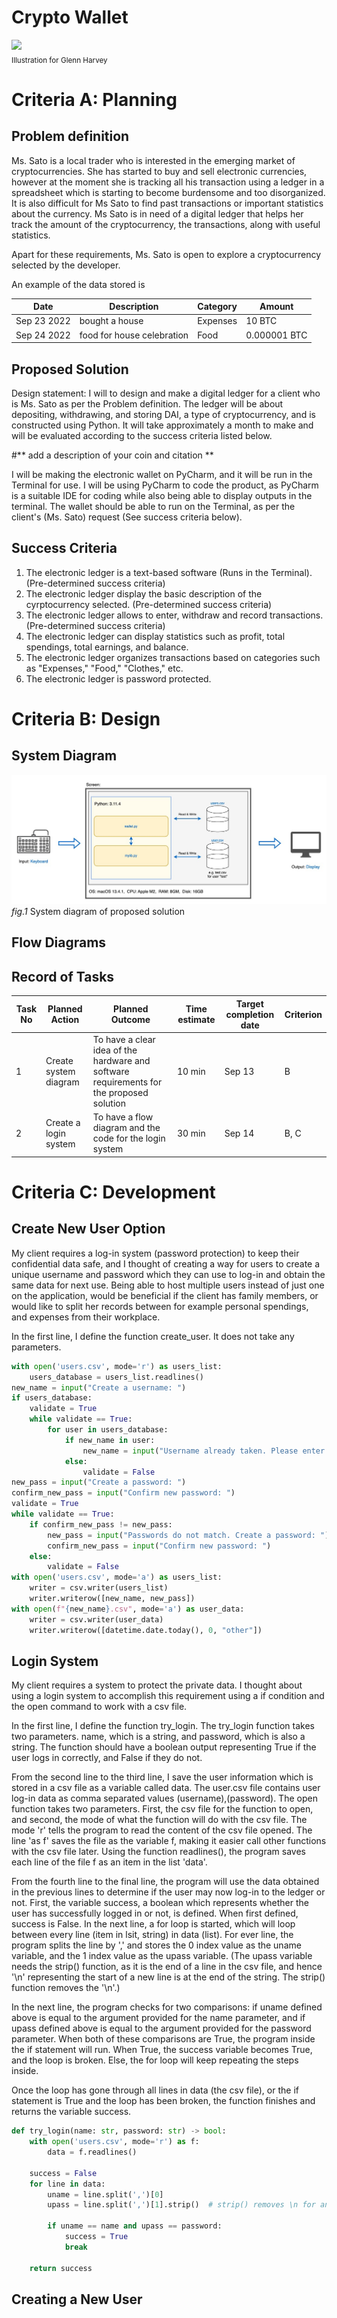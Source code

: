 # Crypto Wallet

![](22ROOSE-master768.gif)  
<sub>Illustration for Glenn Harvey</sub>

# Criteria A: Planning

## Problem definition

Ms. Sato is a local trader who is interested in the emerging market of cryptocurrencies. She has started to buy and sell electronic currencies, however at the moment she is tracking all his transaction using a ledger in a spreadsheet which is starting to become burdensome and too disorganized. It is also difficult for Ms Sato to find past transactions or important statistics about the currency. Ms Sato is in need of a digital ledger that helps her track the amount of the cryptocurrency, the transactions, along with useful statistics. 

Apart for these requirements, Ms. Sato is open to explore a cryptocurrency selected by the developer.

An example of the data stored is 

| Date | Description | Category | Amount  |
|------|-------------|----------|---------|
| Sep 23 2022 | bought a house | Expenses | 10 BTC |
| Sep 24 2022 | food for house celebration | Food | 0.000001 BTC |


## Proposed Solution

Design statement:
I will to design and make a digital ledger for a client who is Ms. Sato as per the Problem definition. The ledger will be about depositing, withdrawing, and storing DAI, a type of cryptocurrency, and is constructed using Python. It will take  approximately a month to make and will be evaluated according to the success criteria listed below.

#** add a description of your coin and citation **

I will be making the electronic wallet on PyCharm, and it will be run in the Terminal for use. I will be using PyCharm to code the product, as PyCharm is a suitable IDE for coding while also being able to display outputs in the terminal. The wallet should be able to run on the Terminal, as per the client's (Ms. Sato) request (See success criteria below).

## Success Criteria
1. The electronic ledger is a text-based software (Runs in the Terminal). (Pre-determined success criteria)
2. The electronic ledger display the basic description of the cyrptocurrency selected. (Pre-determined success criteria)
3. The electronic ledger allows to enter, withdraw and record transactions. (Pre-determined success criteria)
4. The electronic ledger can display statistics such as profit, total spendings, total earnings, and balance.
5. The electronic ledger organizes transactions based on categories such as "Expenses," "Food," "Clothes," etc.
6. The electronic ledger is password protected.

# Criteria B: Design

## System Diagram
![](assets/unit1_system_diagram.jpg)
*fig.1* System diagram of proposed solution
## Flow Diagrams


## Record of Tasks
| Task No | Planned Action        | Planned Outcome                                                                          | Time estimate | Target completion date | Criterion |
|---------|-----------------------|------------------------------------------------------------------------------------------|---------------|------------------------|-----------|
| 1       | Create system diagram | To have a clear idea of the hardware and software requirements for the proposed solution | 10 min        | Sep 13                 | B         |
| 2       | Create a login system | To have a flow diagram and the code for the login system                                 | 30 min        | Sep 14                 | B, C      |

# Criteria C: Development
## Create New User Option
My client requires a log-in system (password protection) to keep their confidential data safe, and I thought of creating a way for users to create a unique username and password which they can use to log-in and obtain the same data for next use. Being able to host multiple users instead of just one on the application, would be beneficial if the client has family members, or would like to split her records between for example personal spendings, and expenses from their workplace.

In the first line, I define the function create_user. It does not take any parameters.

```.py
with open('users.csv', mode='r') as users_list:
    users_database = users_list.readlines()
new_name = input("Create a username: ")
if users_database:
    validate = True
    while validate == True:
        for user in users_database:
            if new_name in user:
                new_name = input("Username already taken. Please enter another username: ")
            else:
                validate = False
new_pass = input("Create a password: ")
confirm_new_pass = input("Confirm new password: ")
validate = True
while validate == True:
    if confirm_new_pass != new_pass:
        new_pass = input("Passwords do not match. Create a password: ")
        confirm_new_pass = input("Confirm new password: ")
    else:
        validate = False
with open('users.csv', mode='a') as users_list:
    writer = csv.writer(users_list)
    writer.writerow([new_name, new_pass])
with open(f"{new_name}.csv", mode='a') as user_data:
    writer = csv.writer(user_data)
    writer.writerow([datetime.date.today(), 0, "other"])
```

## Login System
My client requires a system to protect the private data. I thought about using a login system to accomplish this requirement using a if condition and the open command to work with a csv file.

In the first line, I define the function try_login. The try_login function takes two parameters. name, which is a string, and password, which is also a string. The function should have a boolean output representing True if the user logs in correctly, and False if they do not.

From the second line to the third line, I save the user information which is stored in a csv file as a variable called data. The user.csv file contains user log-in data as comma separated values (username),(password). The open function takes two parameters. First, the csv file for the function to open, and second, the mode of what the function will do with the csv file. The mode 'r' tells the program to read the content of the csv file opened. The line 'as f' saves the file as the variable f, making it easier call other functions with the csv file later. Using the function readlines(), the program saves each line of the file f as an item in the list 'data'.

From the fourth line to the final line, the program will use the data obtained in the previous lines to determine if the user may now log-in to the ledger or not. First, the variable success, a boolean which represents whether the user has successfully logged in or not, is defined. When first defined, success is False. In the next line, a for loop is started, which will loop between every line (item in lsit, string) in data (list). For ever line, the program splits the line by ',' and stores the 0 index value as the uname variable, and the 1 index value as the upass variable. (The upass variable needs the strip() function, as it is the end of a line in the csv file, and hence '\n' representing the start of a new line is at the end of the string. The strip() function removes the '\n'.)

In the next line, the program checks for two comparisons: if uname defined above is equal to the argument provided for the name parameter, and if upass defined above is equal to the argument provided for the password parameter. When both of these comparisons are True, the program inside the if statement will run. When True, the success variable becomes True, and the loop is broken. Else, the for loop will keep repeating the steps inside.

Once the loop has gone through all lines in data (the csv file), or the if statement is True and the loop has been broken, the function finishes and returns the variable success.
```.py
def try_login(name: str, password: str) -> bool:
    with open('users.csv', mode='r') as f:
        data = f.readlines()

    success = False
    for line in data:
        uname = line.split(',')[0]
        upass = line.split(',')[1].strip()  # strip() removes \n for any string unless specified

        if uname == name and upass == password:
            success = True
            break

    return success
```

## Creating a New User
